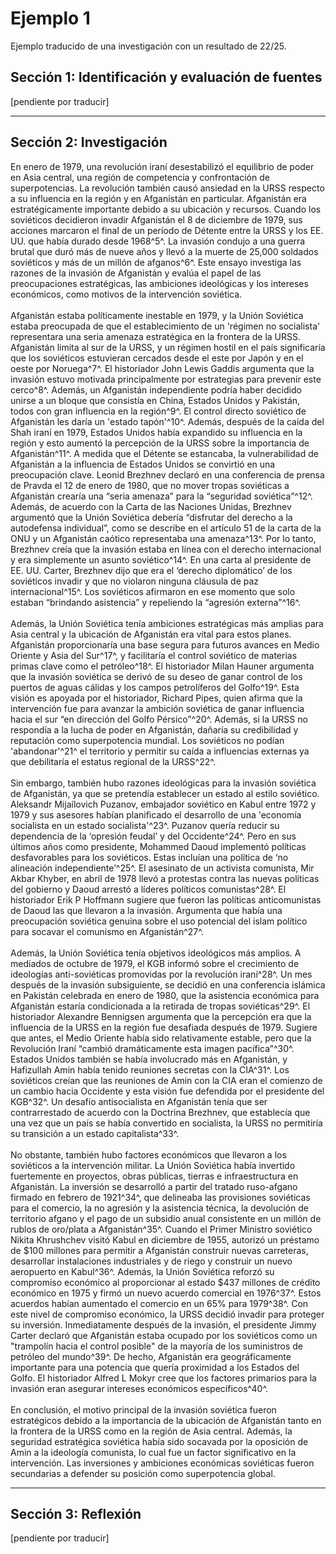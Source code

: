 # Ejemplo 1
Ejemplo traducido de una investigación con un resultado de 22/25.

## Sección 1: Identificación y evaluación de fuentes
[pendiente por traducir]
<hr>

## Sección 2: Investigación
En enero de 1979, una revolución iraní desestabilizó el equilibrio de poder en Asia central, una región de competencia y confrontación de superpotencias. La revolución también causó ansiedad en la URSS respecto a su influencia en la región y en Afganistán en particular. Afganistán era estratégicamente importante debido a su ubicación y recursos. Cuando los soviéticos decidieron invadir Afganistán el 8 de diciembre de 1979, sus acciones marcaron el final de un período de Détente entre la URSS y los EE. UU. que había durado desde 1968^5^. La invasión condujo a una guerra brutal que duró más de nueve años y llevó a la muerte de 25,000 soldados soviéticos y más de un millón de afganos^6^. Este ensayo investiga las razones de la invasión de Afganistán y evalúa el papel de las preocupaciones estratégicas, las ambiciones ideológicas y los intereses económicos, como motivos de la intervención soviética.
<br><br>
Afganistán estaba políticamente inestable en 1979, y la Unión Soviética estaba preocupada de que el establecimiento de un 'régimen no socialista' representara una seria amenaza estratégica en la frontera de la URSS. Afganistán limita al sur de la URSS, y un régimen hostil en el país significaría que los soviéticos estuvieran cercados desde el este por Japón y en el oeste por Noruega^7^. El historiador John Lewis Gaddis argumenta que la invasión estuvo motivada principalmente por estrategias para prevenir este cerco^8^. Además, un Afganistán independiente podría haber decidido unirse a un bloque que consistía en China, Estados Unidos y Pakistán, todos con gran influencia en la región^9^. El control directo soviético de Afganistán les daría un 'estado tapón'^10^. Además, después de la caída del Shah iraní en 1979, Estados Unidos había expandido su influencia en la región y esto aumentó la percepción de la URSS sobre la importancia de Afganistán^11^. A medida que el Détente se estancaba, la vulnerabilidad de Afganistán a la influencia de Estados Unidos se convirtió en una preocupación clave. Leonid Brezhnev declaró en una conferencia de prensa de Pravda el 12 de enero de 1980, que no mover tropas soviéticas a Afganistán crearía una “seria amenaza” para la “seguridad soviética”^12^. Además, de acuerdo con la Carta de las Naciones Unidas, Brezhnev argumentó que la Unión Soviética debería “disfrutar del derecho a la autodefensa individual”, como se describe en el artículo 51 de la carta de la ONU y un Afganistán caótico representaba una amenaza^13^. Por lo tanto, Brezhnev creía que la invasión estaba en línea con el derecho internacional y era simplemente un asunto soviético^14^. En una carta al presidente de EE. UU. Carter, Brezhnev dijo que era el ‘derecho diplomático’ de los soviéticos invadir y que no violaron ninguna cláusula de paz internacional^15^. Los soviéticos afirmaron en ese momento que solo estaban “brindando asistencia” y repeliendo la “agresión externa”^16^.
<br><br>
Además, la Unión Soviética tenía ambiciones estratégicas más amplias para Asia central y la ubicación de Afganistán era vital para estos planes. Afganistán proporcionaría una base segura para futuros avances en Medio Oriente y Asia del Sur^17^, y facilitaría el control soviético de materias primas clave como el petróleo^18^. El historiador Milan Hauner argumenta que la invasión soviética se derivó de su deseo de ganar control de los puertos de aguas cálidas y los campos petrolíferos del Golfo^19^. Esta visión es apoyada por el historiador, Richard Pipes, quien afirma que la intervención fue para avanzar la ambición soviética de ganar influencia hacia el sur “en dirección del Golfo Pérsico”^20^. Además, si la URSS no respondía a la lucha de poder en Afganistán, dañaría su credibilidad y reputación como superpotencia mundial. Los soviéticos no podían 'abandonar'^21^ el territorio y permitir su caída a influencias externas ya que debilitaría el estatus regional de la URSS^22^.
<br><br>
Sin embargo, también hubo razones ideológicas para la invasión soviética de Afganistán, ya que se pretendía establecer un estado al estilo soviético. Aleksandr Mijaílovich Puzanov, embajador soviético en Kabul entre 1972 y 1979 y sus asesores habían planificado el desarrollo de una 'economía socialista en un estado socialista'^23^. Puzanov quería reducir su dependencia de la ‘opresión feudal’ y del Occidente^24^. Pero en sus últimos años como presidente, Mohammed Daoud implementó políticas desfavorables para los soviéticos. Estas incluían una política de ‘no alineación independiente’^25^. El asesinato de un activista comunista, Mir Akbar Khyber, en abril de 1978 llevó a protestas contra las nuevas políticas del gobierno y Daoud arrestó a líderes políticos comunistas^28^. El historiador Erik P Hoffmann sugiere que fueron las políticas anticomunistas de Daoud las que llevaron a la invasión. Argumenta que había una preocupación soviética genuina sobre el uso potencial del islam político para socavar el comunismo en Afganistán^27^.
<br><br>
Además, la Unión Soviética tenía objetivos ideológicos más amplios. A mediados de octubre de 1979, el KGB informó sobre el crecimiento de ideologías anti-soviéticas promovidas por la revolución iraní^28^. Un mes después de la invasión subsiguiente, se decidió en una conferencia islámica en Pakistán celebrada en enero de 1980, que la asistencia económica para Afganistán estaría condicionada a la retirada de tropas soviéticas^29^. El historiador Alexandre Bennigsen argumenta que la percepción era que la influencia de la URSS en la región fue desafiada después de 1979. Sugiere que antes, el Medio Oriente había sido relativamente estable, pero que la Revolución Iraní “cambió dramáticamente esta imagen pacífica”^30^. Estados Unidos también se había involucrado más en Afganistán, y Hafizullah Amin había tenido reuniones secretas con la CIA^31^. Los soviéticos creían que las reuniones de Amin con la CIA eran el comienzo de un cambio hacia Occidente y esta visión fue defendida por el presidente del KGB^32^. Un desafío antisocialista en Afganistán tenía que ser contrarrestado de acuerdo con la Doctrina Brezhnev, que establecía que una vez que un país se había convertido en socialista, la URSS no permitiría su transición a un estado capitalista^33^.
<br><br>
No obstante, también hubo factores económicos que llevaron a los soviéticos a la intervención militar. La Unión Soviética había invertido fuertemente en proyectos, obras públicas, tierras e infraestructura en Afganistán. La inversión se desarrolló a partir del tratado ruso-afgano firmado en febrero de 1921^34^, que delineaba las provisiones soviéticas para el comercio, la no agresión y la asistencia técnica, la devolución de territorio afgano y el pago de un subsidio anual consistente en un millón de rublos de oro/plata a Afganistán^35^. Cuando el Primer Ministro soviético Nikita Khrushchev visitó Kabul en diciembre de 1955, autorizó un préstamo de $100 millones para permitir a Afganistán construir nuevas carreteras, desarrollar instalaciones industriales y de riego y construir un nuevo aeropuerto en Kabul^36^. Además, la Unión Soviética reforzó su compromiso económico al proporcionar al estado $437 millones de crédito económico en 1975 y firmó un nuevo acuerdo comercial en 1976^37^. Estos acuerdos habían aumentado el comercio en un 65% para 1979^38^. Con este nivel de compromiso económico, la URSS decidió invadir para proteger su inversión. Inmediatamente después de la invasión, el presidente Jimmy Carter declaró que Afganistán estaba ocupado por los soviéticos como un "trampolín hacia el control posible" de la mayoría de los suministros de petróleo del mundo^39^. De hecho, Afganistán era geográficamente importante para una potencia que quería proximidad a los Estados del Golfo. El historiador Alfred L Mokyr cree que los factores primarios para la invasión eran asegurar intereses económicos específicos^40^.
<br><br>
En conclusión, el motivo principal de la invasión soviética fueron estratégicos debido a la importancia de la ubicación de Afganistán tanto en la frontera de la URSS como en la región de Asia central. Además, la seguridad estratégica soviética había sido socavada por la oposición de Amin a la ideología comunista, lo cual fue un factor significativo en la intervención. Las inversiones y ambiciones económicas soviéticas fueron secundarias a defender su posición como superpotencia global.
<hr>

## Sección 3: Reflexión
[pendiente por traducir]
